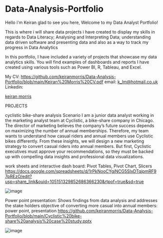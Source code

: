 # Data-Analysis-Portfolio
Hello i'm Keiran glad to see you here, Welcome to my Data Analyst Portfolio!

This is where i will share data projects i have created to display my skills in regards to Data Literacy; Analysing and Interpreting
Data; understanding data driven software and presenting data and also as a way to track my progress in Data Analytics  

In this portfolio, I have included a variety of projects that showcase my data analytics skills. You will find examples of dashboards
and reports I have created using various tools such as Power BI, R, Tableau, and Excel.

My CV: https://github.com/keiranmorris/Data-Analysis-Portfolio/blob/main/Keiran%20Morris%20CV.pdf
email: k_lm@hotmail.co.uk   
Linkedin:  <div class="badge-base LI-profile-badge" data-locale="en_US" data-size="medium" data-theme="light" data-type="VERTICAL" data-vanity="keiran-morris-55698b29" data-version="v1"><a class="badge-base__link LI-simple-link" href="https://uk.linkedin.com/in/keiran-morris-55698b29?trk=profile-badge">keiran morris</a></div>
              
PROJECTS

cyclistic bike-share analysis
Scenario
I am a junior data analyst working in the marketing analyst team at Cyclistic, a bike-share company in Chicago. The director of marketing believes the company’s future success depends on maximizing the number of annual memberships. Therefore, my team wants to understand how casual riders and annual members use Cyclistic bikes differently. From these insights, we will design a new marketing strategy to convert casual riders into annual members. But first, Cyclistic executives must approve your recommendations, so they must be backed up with compelling data insights and professional data visualizations.

work sheets and interactive dash board: Pivot Tables, Pivot Chart, Slicers
https://docs.google.com/spreadsheets/d/1rPkNooCYgjNCG5SIxDTqjpmRF97pREzO/edit?usp=share_link&ouid=105151329852686366230&rtpof=true&sd=true

![image](https://user-images.githubusercontent.com/126327137/231563205-d3a2e4c6-9aa5-489d-959e-6f3eb17ee269.png)



Power point presentation:
Shows findings from data analysis and addresses the stake holders objective of converting more casual into annual members: power point, presentation
https://github.com/keiranmorris/Data-Analysis-Portfolio/blob/main/Cyclistic%20bike-share%20analysis%20case%20study.pptx

![image](https://user-images.githubusercontent.com/126327137/231563669-9d2fd8b4-f6e8-4ada-91ab-85d2223a4e92.png)
